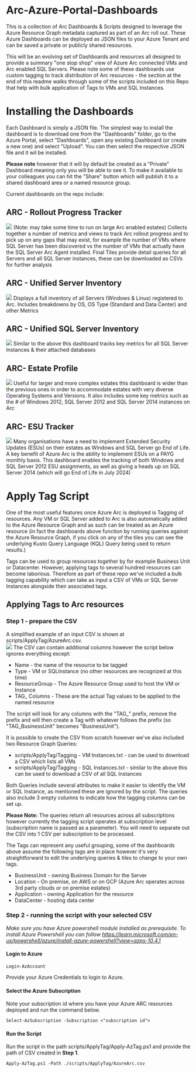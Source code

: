 # Arc-Azure-Portal-Dashboards
This is a collection of Arc Dashboards & Scripts designed to leverage the Azure Resource Graph metadata captured as part of an Arc roll out.  These Azure Dashboards can be deployed as JSON files to your Azure Tenant and can be saved a private or publicly shared resources.

This will be an evolving set of Dashboards and resources all designed to provide a summary "one stop shop" view of Azure Arc connected VMs and Arc enabled SQL Servers.  Please note some of these dashboards use custom tagging to track distribution of Arc resources - the section at the end of this readme walks through some of the scripts included on this Repo that help with bulk application of Tags to VMs and SQL Instances.

# Installing the Dashboards
Each Dashboard is simply a JSON file.  The simplest way to install the dashboard is to download one from the "Dashboards" folder, go to the Azure Portal, select "Dashboards", open any existing Dashboard (or create a new one) and select "Upload".  You can then select the respective JSON file and it wil be installed.

**Please note** however that it will by default be created as a "Private" Dashboard meaning only you will be able to see it.  To make it available to your colleagues you can hit the "Share" button which will publish it to a shared dashboard area or a named resource group. 

Current dashboards on the repo include:

## ARC - Rollout Progress Tracker
<img src="img/Arc Progress.png">
(Note: may take some time to run on large Arc enabled estates)
Collects together a number of metrics and views to track Arc rollout progress and to pick up on any gaps that may exist, for example the number of VMs where SQL Server has been discovered vs the number of VMs that actually have the SQL Server Arc Agent installed.  Final Tiles provide detail queries for all Servers and all SQL Server instances, these can be downloaded as CSVs for further analysis



## ARC - Unified Server Inventory
<img src="img/ArcServerInventory.png">
Displays a full inventory of all Servers (Windows & Linux) registered to Arc.  Includes breakdowns by OS, OS Type (Standard and Data Center) and other Metrics



## ARC - Unified SQL Server Inventory
<img src="img/ArcSQLServer.png">
Similar to the above this dashboard tracks key metrics for all SQL Server Instances & their attached databases



## ARC- Estate Profile
<img src="img/ArcEstateProfile.png">
Useful for larger and more complex estates this dashboard is wider than the previous ones in order to accommodate estates with very diverse Operating Systems and Versions.  It also includes some key metrics such as the # of Windows 2012, SQL Server 2012 and SQL Server 2014 instances on Arc



## ARC- ESU Tracker
<img src="img/ArcESUTracker.png">
Many organisations have a need to implement Extended Security Updates (ESUs) on their estates as Windows and SQL Server go End of Life.  A key benefit of Azure Arc is the ability to implement ESUs on a PAYG monthly basis.  This dashboard enables the tracking of both Windows and SQL Server 2012 ESU assignments, as well as giving a heads up on SQL Server 2014 (which will go End of Life in July 2024) 


# Apply Tag Script
One of the most useful features once Azure Arc is deployed is Tagging of resources.  Any VM or SQL Server added to Arc is also automatically added to the Azure Resource Graph and as such can be treated as an Azure resource (in fact the dashboards above function by running queries against the Azure Resource Graph, if you click on any of the tiles you can see the underlying Kusto Query Language (KQL) Query being used to return results.)

Tags can be used to group resources together by for example Business Unit or Datacenter.  However, applying tags to several hundred resources can become laborious.  Therefore as part of these repo we've included a bulk tagging capability which can take as input a CSV of VMs or SQL Server Instances alongside their associated tags.



## Applying Tags to Arc resources

### Step 1 - prepare the CSV
A simplified example of an input CSV is shown at scripts/ApplyTag/AzureArc.csv.  
<img src="img/SampleCSV.png">
The CSV can contain additional columns however the script below ignores everything except:

* Name - the name of the resource to be tagged
* Type - VM or SQLInstance (no other resources are recognized at this time)
* ResourceGroup - The Azure Resource Group used to host the VM or Instance
* TAG_ Columns - These are the actual Tag values to be applied to the named resource

The script will look for any columns with the "TAG_" prefix, remove the prefix and will then create a Tag with whatever follows the prefix (so "TAG_BusinessUnit" becomes "BusinessUnit").

It is possible to create the CSV from scratch however we've also included two Resource Graph Queries:

* scripts/ApplyTag/Tagging - VM Instances.txt - can be used to download a CSV which lists all VMs
* scripts/ApplyTag/Tagging - SQL Instances.txt - similar to the above this can be used to download a CSV of all SQL Instances

Both Queries include several attributes to make it easier to identify the VM or SQL Instance, as mentioned these are ignored by the script.  The queries also include 3 empty columns to indicate how the tagging columns can be set up.

**Please Note:** The queries return all resources across all subscriptions however currently the tagging script operates at subscription level (subscription name is passed as a parameter).  You will need to separate out the CSV into 1 CSV per subscription to be processed.

The Tags can represent any useful grouping, some of the dashboards above assume the following tags are in place however it's very straightforward to edit the underlying queries & tiles to change to your own tags.

* BusinessUnit - owning Business Domain for the Server
* Location - On premise, on AWS or on GCP (Azure Arc operates across 3rd party clouds or on premise estates)
* Application - owning Application for the resource
* DataCenter - hosting data center

### Step 2 - running the script with your selected CSV


*Make sure you have Azure powershell module installed as prerequisite. To install Azure Powershell you can follow https://learn.microsoft.com/en-us/powershell/azure/install-azure-powershell?view=azps-10.4.1*

#### Login to Azure

```azurepowershell
Login-AzAccount 
```

Provide your Azure Credentials to login to Azure.

#### Select the Azure Subscription

Note your subscription id where you have your Azure ARC resources deployed and run the command below.

```azurepowershell
Select-AzSubscription -Subscription <"subscription id">  
```

#### Run the Script 

Run the script in the path scripts/ApplyTag/Apply-AzTag.ps1 and provide the path of CSV created in **Step 1**.

```azurepowershell
Apply-AzTag.ps1 -Path ./scripts/ApplyTag/AzureArc.csv
```






